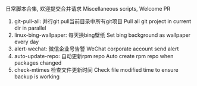 日常脚本合集, 欢迎提交合并请求
Miscellaneous scripts, Welcome PR

1. git-pull-all:         并行git pull当前目录中所有git项目 Pull all git project in current dir in parallel
2. linux-bing-wallpaper: 每天换bing壁纸                   Set bing background as wallpaper every day   
3. alert-wechat:         微信企业号告警                   WeChat corporate account send alert
4. auto-update-repo:     自动更新rpm repo                 Auto create rpm repo when packages changed
5. check-mtimes          检查文件更新时间                 Check file modified time to ensure backup is working
